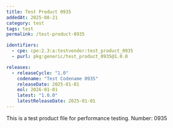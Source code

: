 ```yaml
---
title: Test Product 0935
addedAt: 2025-08-21
category: test
tags: test
permalink: /test-product-0935

identifiers:
  - cpe: cpe:2.3:a:testvendor:test_product_0935
  - purl: pkg:generic/test_product_0935@1.0.0

releases:
  - releaseCycle: "1.0"
    codename: "Test Codename 0935"
    releaseDate: 2025-01-01
    eol: 2026-01-01
    latest: "1.0.0"
    latestReleaseDate: 2025-01-01
---
```


This is a test product file for performance testing. Number: 0935
